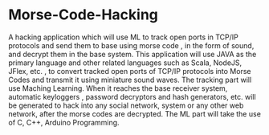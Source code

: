 # Morse-Code-Hacking
A hacking application which will use ML to track open ports in TCP/IP protocols and send them to base using morse code , in the form of sound, and decrypt them in the base system.
This application will use JAVA as the primary language and other related languages such as Scala, NodeJS, JFlex, etc. , to convert tracked open ports of TCP/IP protocols into Morse Codes and transmit it using miniature sound waves. The tracking part will use Maching Learning. When it reaches the base receiver system, automatic keyloggers , password decryptors and hash generators, etc. will be generated to hack into any social network, system or any other web network, after the morse codes are decrypted. The ML part will take the use of C, C++, Arduino Programming.
